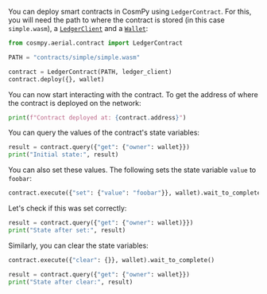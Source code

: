 You can deploy smart contracts in CosmPy using `LedgerContract`. For this, you will need the path to where the contract is stored (in this case `simple.wasm`), a [`LedgerClient`](connect-to-network.md) and a [`Wallet`](wallets-and-keys.md):

```python
from cosmpy.aerial.contract import LedgerContract

PATH = "contracts/simple/simple.wasm"

contract = LedgerContract(PATH, ledger_client)
contract.deploy({}, wallet)
```

You can now start interacting with the contract. To get the address of where the contract is deployed on the network:

```python
print(f"Contract deployed at: {contract.address}")
```

You can query the values of the contract's state variables: 

```python
result = contract.query({"get": {"owner": wallet}})
print("Initial state:", result)
```

You can also set these values. The following sets the state variable `value` to `foobar`:

```python
contract.execute({"set": {"value": "foobar"}}, wallet).wait_to_complete()
```

Let's check if this was set correctly:

```python
result = contract.query({"get": {"owner": wallet)}})
print("State after set:", result)
```

Similarly, you can clear the state variables:

```python
contract.execute({"clear": {}}, wallet).wait_to_complete()

result = contract.query({"get": {"owner": wallet}})
print("State after clear:", result)
```
